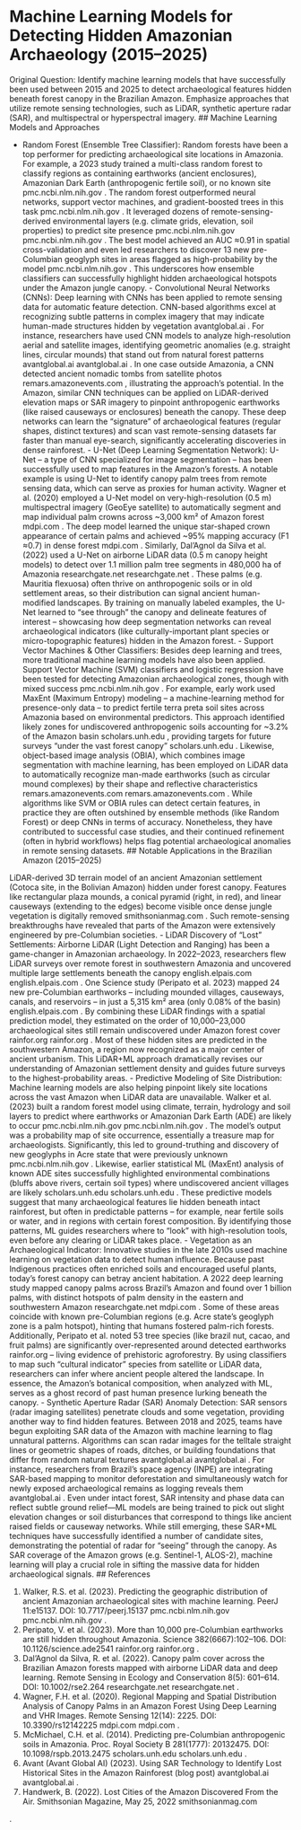 # Machine Learning Models for Detecting Hidden Amazonian Archaeology (2015–2025)
Original Question: Identify machine learning models that have successfully been used between 2015 and 2025 to detect archaeological features hidden beneath forest canopy in the Brazilian Amazon. Emphasize approaches that utilize remote sensing technologies, such as LiDAR, synthetic aperture radar (SAR), and multispectral or hyperspectral imagery. ## Machine Learning Models and Approaches
- Random Forest (Ensemble Tree Classifier): Random forests have been a top performer for predicting archaeological site locations in Amazonia. For example, a 2023 study trained a multi-class random forest to classify regions as containing earthworks (ancient enclosures), Amazonian Dark Earth (anthropogenic fertile soil), or no known site
pmc.ncbi.nlm.nih.gov
. The random forest outperformed neural networks, support vector machines, and gradient-boosted trees in this task
pmc.ncbi.nlm.nih.gov
. It leveraged dozens of remote-sensing-derived environmental layers (e.g. climate grids, elevation, soil properties) to predict site presence
pmc.ncbi.nlm.nih.gov
pmc.ncbi.nlm.nih.gov
. The best model achieved an AUC ≈0.91 in spatial cross-validation and even led researchers to discover 13 new pre-Columbian geoglyph sites in areas flagged as high-probability by the model
pmc.ncbi.nlm.nih.gov
. This underscores how ensemble classifiers can successfully highlight hidden archaeological hotspots under the Amazon jungle canopy. - Convolutional Neural Networks (CNNs): Deep learning with CNNs has been applied to remote sensing data for automatic feature detection. CNN-based algorithms excel at recognizing subtle patterns in complex imagery that may indicate human-made structures hidden by vegetation
avantglobal.ai
. For instance, researchers have used CNN models to analyze high-resolution aerial and satellite images, identifying geometric anomalies (e.g. straight lines, circular mounds) that stand out from natural forest patterns
avantglobal.ai
avantglobal.ai
. In one case outside Amazonia, a CNN detected ancient nomadic tombs from satellite photos
remars.amazonevents.com
, illustrating the approach’s potential. In the Amazon, similar CNN techniques can be applied on LiDAR-derived elevation maps or SAR imagery to pinpoint anthropogenic earthworks (like raised causeways or enclosures) beneath the canopy. These deep networks can learn the “signature” of archaeological features (regular shapes, distinct textures) and scan vast remote-sensing datasets far faster than manual eye-search, significantly accelerating discoveries in dense rainforest. - U-Net (Deep Learning Segmentation Network): U-Net – a type of CNN specialized for image segmentation – has been successfully used to map features in the Amazon’s forests. A notable example is using U-Net to identify canopy palm trees from remote sensing data, which can serve as proxies for human activity. Wagner et al. (2020) employed a U-Net model on very-high-resolution (0.5 m) multispectral imagery (GeoEye satellite) to automatically segment and map individual palm crowns across ~3,000 km² of Amazon forest
mdpi.com
. The deep model learned the unique star-shaped crown appearance of certain palms and achieved ~95% mapping accuracy (F1 ≈0.7) in dense forest
mdpi.com
. Similarly, Dal’Agnol da Silva et al. (2022) used a U-Net on airborne LiDAR data (0.5 m canopy height models) to detect over 1.1 million palm tree segments in 480,000 ha of Amazonia
researchgate.net
researchgate.net
. These palms (e.g. Mauritia flexuosa) often thrive on anthropogenic soils or in old settlement areas, so their distribution can signal ancient human-modified landscapes. By training on manually labeled examples, the U-Net learned to “see through” the canopy and delineate features of interest – showcasing how deep segmentation networks can reveal archaeological indicators (like culturally-important plant species or micro-topographic features) hidden in the Amazon forest. - Support Vector Machines & Other Classifiers: Besides deep learning and trees, more traditional machine learning models have also been applied. Support Vector Machine (SVM) classifiers and logistic regression have been tested for detecting Amazonian archaeological zones, though with mixed success
pmc.ncbi.nlm.nih.gov
. For example, early work used MaxEnt (Maximum Entropy) modeling – a machine-learning method for presence-only data – to predict fertile terra preta soil sites across Amazonia based on environmental predictors. This approach identified likely zones for undiscovered anthropogenic soils accounting for ~3.2% of the Amazon basin
scholars.unh.edu
, providing targets for future surveys “under the vast forest canopy”
scholars.unh.edu
. Likewise, object-based image analysis (OBIA), which combines image segmentation with machine learning, has been employed on LiDAR data to automatically recognize man-made earthworks (such as circular mound complexes) by their shape and reflective characteristics
remars.amazonevents.com
remars.amazonevents.com
. While algorithms like SVM or OBIA rules can detect certain features, in practice they are often outshined by ensemble methods (like Random Forest) or deep CNNs in terms of accuracy. Nonetheless, they have contributed to successful case studies, and their continued refinement (often in hybrid workflows) helps flag potential archaeological anomalies in remote sensing datasets. ## Notable Applications in the Brazilian Amazon (2015–2025)


LiDAR-derived 3D terrain model of an ancient Amazonian settlement (Cotoca site, in the Bolivian Amazon) hidden under forest canopy. Features like rectangular plaza mounds, a conical pyramid (right, in red), and linear causeways (extending to the edges) become visible once dense jungle vegetation is digitally removed
smithsonianmag.com
. Such remote-sensing breakthroughs have revealed that parts of the Amazon were extensively engineered by pre-Columbian societies. - LiDAR Discovery of “Lost” Settlements: Airborne LiDAR (Light Detection and Ranging) has been a game-changer in Amazonian archaeology. In 2022–2023, researchers flew LiDAR surveys over remote forest in southwestern Amazonia and uncovered multiple large settlements beneath the canopy
english.elpais.com
english.elpais.com
. One Science study (Peripato et al. 2023) mapped 24 new pre-Columbian earthworks – including mounded villages, causeways, canals, and reservoirs – in just a 5,315 km² area (only 0.08% of the basin)
english.elpais.com
. By combining these LiDAR findings with a spatial prediction model, they estimated on the order of 10,000–23,000 archaeological sites still remain undiscovered under Amazon forest cover
rainfor.org
rainfor.org
. Most of these hidden sites are predicted in the southwestern Amazon, a region now recognized as a major center of ancient urbanism. This LiDAR+ML approach dramatically revises our understanding of Amazonian settlement density and guides future surveys to the highest-probability areas. - Predictive Modeling of Site Distribution: Machine learning models are also helping pinpoint likely site locations across the vast Amazon when LiDAR data are unavailable. Walker et al. (2023) built a random forest model using climate, terrain, hydrology and soil layers to predict where earthworks or Amazonian Dark Earth (ADE) are likely to occur
pmc.ncbi.nlm.nih.gov
pmc.ncbi.nlm.nih.gov
. The model’s output was a probability map of site occurrence, essentially a treasure map for archaeologists. Significantly, this led to ground-truthing and discovery of new geoglyphs in Acre state that were previously unknown
pmc.ncbi.nlm.nih.gov
. Likewise, earlier statistical ML (MaxEnt) analysis of known ADE sites successfully highlighted environmental combinations (bluffs above rivers, certain soil types) where undiscovered ancient villages are likely
scholars.unh.edu
scholars.unh.edu
. These predictive models suggest that many archaeological features lie hidden beneath intact rainforest, but often in predictable patterns – for example, near fertile soils or water, and in regions with certain forest composition. By identifying those patterns, ML guides researchers where to “look” with high-resolution tools, even before any clearing or LiDAR takes place. - Vegetation as an Archaeological Indicator: Innovative studies in the late 2010s used machine learning on vegetation data to detect human influence. Because past Indigenous practices often enriched soils and encouraged useful plants, today’s forest canopy can betray ancient habitation. A 2022 deep learning study mapped canopy palms across Brazil’s Amazon and found over 1 billion palms, with distinct hotspots of palm density in the eastern and southwestern Amazon
researchgate.net
mdpi.com
. Some of these areas coincide with known pre-Columbian regions (e.g. Acre state’s geoglyph zone is a palm hotspot), hinting that humans fostered palm-rich forests. Additionally, Peripato et al. noted 53 tree species (like brazil nut, cacao, and fruit palms) are significantly over-represented around detected earthworks
rainfor.org
 – living evidence of prehistoric agroforestry. By using classifiers to map such “cultural indicator” species from satellite or LiDAR data, researchers can infer where ancient people altered the landscape. In essence, the Amazon’s botanical composition, when analyzed with ML, serves as a ghost record of past human presence lurking beneath the canopy. - Synthetic Aperture Radar (SAR) Anomaly Detection: SAR sensors (radar imaging satellites) penetrate clouds and some vegetation, providing another way to find hidden features. Between 2018 and 2025, teams have begun exploiting SAR data of the Amazon with machine learning to flag unnatural patterns. Algorithms can scan radar images for the telltale straight lines or geometric shapes of roads, ditches, or building foundations that differ from random natural textures
avantglobal.ai
avantglobal.ai
. For instance, researchers from Brazil’s space agency (INPE) are integrating SAR-based mapping to monitor deforestation and simultaneously watch for newly exposed archaeological remains as logging reveals them
avantglobal.ai
. Even under intact forest, SAR intensity and phase data can reflect subtle ground relief—ML models are being trained to pick out slight elevation changes or soil disturbances that correspond to things like ancient raised fields or causeway networks. While still emerging, these SAR+ML techniques have successfully identified a number of candidate sites, demonstrating the potential of radar for “seeing” through the canopy. As SAR coverage of the Amazon grows (e.g. Sentinel-1, ALOS-2), machine learning will play a crucial role in sifting the massive data for hidden archaeological signals. ## References
1. Walker, R.S. et al. (2023). Predicting the geographic distribution of ancient Amazonian archaeological sites with machine learning. PeerJ 11:e15137. DOI: 10.7717/peerj.15137
pmc.ncbi.nlm.nih.gov
pmc.ncbi.nlm.nih.gov
.
2. Peripato, V. et al. (2023). More than 10,000 pre-Columbian earthworks are still hidden throughout Amazonia. Science 382(6667):102–106. DOI: 10.1126/science.ade2541
rainfor.org
rainfor.org
.
3. Dal’Agnol da Silva, R. et al. (2022). Canopy palm cover across the Brazilian Amazon forests mapped with airborne LiDAR data and deep learning. Remote Sensing in Ecology and Conservation 8(5): 601–614. DOI: 10.1002/rse2.264
researchgate.net
researchgate.net
.
4. Wagner, F.H. et al. (2020). Regional Mapping and Spatial Distribution Analysis of Canopy Palms in an Amazon Forest Using Deep Learning and VHR Images. Remote Sensing 12(14): 2225. DOI: 10.3390/rs12142225
mdpi.com
mdpi.com
.
5. McMichael, C.H. et al. (2014). Predicting pre-Columbian anthropogenic soils in Amazonia. Proc. Royal Society B 281(1777): 20132475. DOI: 10.1098/rspb.2013.2475
scholars.unh.edu
scholars.unh.edu
.
6. Avant (Avant Global AI) (2023). Using SAR Technology to Identify Lost Historical Sites in the Amazon Rainforest (blog post)
avantglobal.ai
avantglobal.ai
.
7. Handwerk, B. (2022). Lost Cities of the Amazon Discovered From the Air. Smithsonian Magazine, May 25, 2022
smithsonianmag.com


.
